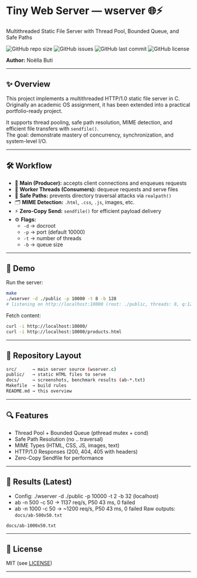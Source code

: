 # Tiny Web Server — wserver 🌐⚡
Multithreaded Static File Server with Thread Pool, Bounded Queue, and Safe Paths

![GitHub repo size](https://img.shields.io/github/repo-size/NoellaButi/tinyweb-server)
![GitHub issues](https://img.shields.io/github/issues/NoellaButi/tinyweb-server)
![GitHub last commit](https://img.shields.io/github/last-commit/NoellaButi/tinyweb-server)
![GitHub license](https://img.shields.io/github/license/NoellaButi/tinyweb-server)

**Author:** Noëlla Buti

---

## ✨ Overview
This project implements a multithreaded HTTP/1.0 static file server in C.  
Originally an academic OS assignment, it has been extended into a practical portfolio-ready project.

It supports thread pooling, safe path resolution, MIME detection, and efficient file transfers with `sendfile()`.  
The goal: demonstrate mastery of concurrency, synchronization, and system-level I/O.

---

## 🛠️ Workflow
- 🧠 **Main (Producer):** accepts client connections and enqueues requests  
- 👷 **Worker Threads (Consumers):** dequeue requests and serve files  
- 🔐 **Safe Paths:** prevents directory traversal attacks via `realpath()`  
- 🗂️ **MIME Detection:** `.html`, `.css`, `.js`, images, etc.  
- ⚡ **Zero-Copy Send:** `sendfile()` for efficient payload delivery  
- ⚙️ **Flags:**  
  - `-d` → docroot  
  - `-p` → port (default 10000)  
  - `-t` → number of threads  
  - `-b` → queue size  

---

## 🚦 Demo
Run the server:
```bash
make
./wserver -d ./public -p 10000 -t 8 -b 128
# listening on http://localhost:10000 (root: ./public, threads: 8, q:128)
```

Fetch content:
```bash
curl -i http://localhost:10000/
curl -i http://localhost:10000/products.html
```
---

## 📁 Repository Layout
```bash
src/      → main server source (wserver.c)
public/   → static HTML files to serve
docs/     → screenshots, benchmark results (ab-*.txt)
Makefile  → build rules
README.md → this overview
```

---

## 🔍 Features
- Thread Pool + Bounded Queue (pthread mutex + cond)
- Safe Path Resolution (no .. traversal)
- MIME Types (HTML, CSS, JS, images, text)
- HTTP/1.0 Responses (200, 404, 405 with headers)
- Zero-Copy Sendfile for performance

---

## 🚦 Results (Latest)
- Config: ./wserver -d ./public -p 10000 -t 2 -b 32 (localhost)
- ab -n 500 -c 50 → 1137 req/s, P50 43 ms, 0 failed
- ab -n 1000 -c 50 → ~1200 req/s, P50 43 ms, 0 failed
Raw outputs:
`docs/ab-500x50.txt`

`docs/ab-1000x50.txt`

---

## 📜 License
MIT (see [LICENSE](LICENSE))

---

